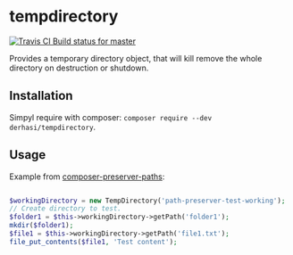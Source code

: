 # tempdirectory

[![Travis CI Build status for master](https://travis-ci.org/derhasi/tempdirectory.svg?branch=master)](https://travis-ci.org/derhasi/tempdirectory)

Provides a temporary directory object, that will kill remove the whole directory on destruction or shutdown.

## Installation

Simpyl require with composer: `composer require --dev derhasi/tempdirectory`.

## Usage

Example from [composer-preserver-paths](https://github.com/derhasi/composer-preserve-paths/tree/master/tests):

```php

$workingDirectory = new TempDirectory('path-preserver-test-working');
// Create directory to test.
$folder1 = $this->workingDirectory->getPath('folder1');
mkdir($folder1);
$file1 = $this->workingDirectory->getPath('file1.txt');
file_put_contents($file1, 'Test content');
```
